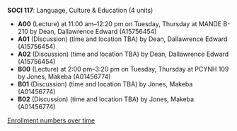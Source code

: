 **SOCI 117**: Language, Culture & Education (4 units)

- **A00** (Lecture) at 11:00 am–12:20 pm on Tuesday, Thursday at MANDE B-210 by Dean, Dallawrence Edward (A15756454)
- **A01** (Discussion) (time and location TBA) by Dean, Dallawrence Edward (A15756454)
- **A02** (Discussion) (time and location TBA) by Dean, Dallawrence Edward (A15756454)
- **B00** (Lecture) at 2:00 pm–3:20 pm on Tuesday, Thursday at PCYNH 109 by Jones, Makeba (A01456774)
- **B01** (Discussion) (time and location TBA) by Jones, Makeba (A01456774)
- **B02** (Discussion) (time and location TBA) by Jones, Makeba (A01456774)

[Enrollment numbers over time](./SOCI117.tsv)
